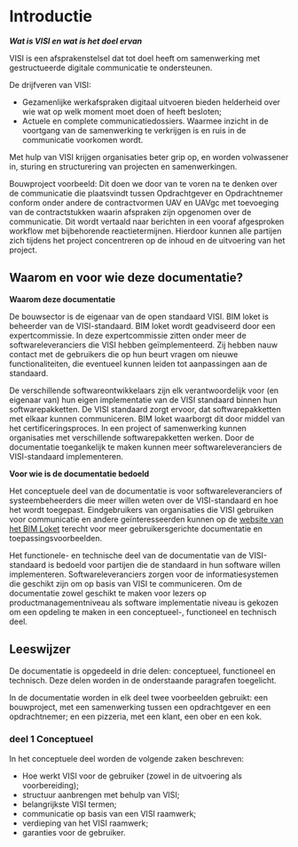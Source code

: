 # Introductie

***Wat is VISI en wat is het doel ervan***

VISI is een afsprakenstelsel dat tot doel heeft om samenwerking met gestructueerde digitale communicatie te ondersteunen.

De drijfveren van VISI:
- Gezamenlijke werkafspraken digitaal uitvoeren bieden helderheid over wie wat op welk moment moet doen of heeft besloten;
- Actuele en complete communicatiedossiers. Waarmee inzicht in de voortgang van de samenwerking te verkrijgen is en ruis in de communicatie voorkomen wordt.

Met hulp van VISI krijgen organisaties beter grip op, en worden volwassener in, sturing en structurering van projecten en samenwerkingen.

<div class="example" title="Bouwproject">
  <p> 
Bouwproject voorbeeld:
    Dit doen we door van te voren na te denken over de communicatie die plaatsvindt tussen Opdrachtgever en Opdrachtnemer conform onder andere de contractvormen UAV en UAVgc met toevoeging van de contractstukken waarin afspraken zijn opgenomen over de communicatie. Dit wordt vertaald naar berichten in een vooraf afgesproken workflow met bijbehorende reactietermijnen. Hierdoor kunnen alle partijen zich tijdens het project concentreren op de inhoud en de uitvoering van het project. 
  </p>
</div>

<!-- <div class="example" title="Pizzeria">
<p> Voorbeeld pizzeria </p>
</div>
-->

## Waarom en voor wie deze documentatie?


**Waarom deze documentatie**

De bouwsector is de eigenaar van de open standaard VISI. BIM loket is beheerder van de VISI-standaard. BIM loket wordt geadviseerd door een expertcommissie. In deze expertcommissie zitten onder meer de softwareleveranciers die VISI hebben geïmplementeerd. Zij hebben nauw contact met de gebruikers die op hun beurt vragen om nieuwe functionaliteiten, die eventueel kunnen leiden tot aanpassingen aan de standaard.

De verschillende softwareontwikkelaars zijn elk verantwoordelijk voor (en eigenaar van) hun eigen implementatie van de VISI standaard binnen hun softwarepakketten. De VISI standaard zorgt ervoor, dat softwarepakketten met elkaar kunnen communiceren. BIM loket waarborgt dit door middel van het certificeringsproces. In een project of samenwerking kunnen organisaties met verschillende softwarepakketten werken. Door de documentatie toegankelijk te maken kunnen meer softwareleveranciers de VISI-standaard implementeren.

**Voor wie is de documentatie bedoeld**

Het conceptuele deel van de documentatie is voor softwareleveranciers of systeembeheerders die meer willen weten over de VISI-standaard en hoe het wordt toegepast. Eindgebruikers van organisaties die VISI gebruiken voor communicatie en andere geïnteresseerden kunnen op de [website van het BIM Loket](https://www.bimloket.nl/p/557/VISI) terecht voor meer gebruikersgerichte documentatie en toepassingsvoorbeelden.

Het functionele- en technische deel van de documentatie van de VISI-standaard is bedoeld voor partijen die de standaard in hun software willen implementeren. Softwareleveranciers zorgen voor de informatiesystemen die geschikt zijn om op basis van VISI te communiceren. Om de documentatie zowel geschikt te maken voor lezers op productmanagementniveau als software implementatie niveau is gekozen om een opdeling te maken in een conceptueel-, functioneel en technisch deel.

## Leeswijzer
De documentatie is opgedeeld in drie delen: conceptueel, functioneel en technisch. Deze delen worden in de onderstaande paragrafen toegelicht.

In de documentatie worden in elk deel twee voorbeelden gebruikt: een bouwproject, met een samenwerking tussen een opdrachtgever en een opdrachtnemer; en een pizzeria, met een klant, een ober en een kok.

### deel 1 Conceptueel
In het conceptuele deel worden de volgende zaken beschreven:
- Hoe werkt VISI voor de gebruiker (zowel in de uitvoering als voorbereiding);
- structuur aanbrengen met behulp van VISI;
- belangrijkste VISI termen;
- communicatie op basis van een VISI raamwerk;
- verdieping van het VISI raamwerk;
- garanties voor de gebruiker.

<!--
### deel 2 Functioneel
In het functionele deel worden de volgende zaken beschreven:
- ;
- ;
- ;
- .

-->

<!--
### deel 3 Technisch
In het technische deel worden de volgende zaken beschreven:
- ;
- ;
- ;
- .

-->
